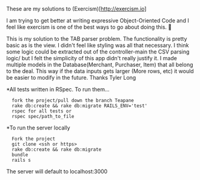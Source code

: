 These are my solutions to (Exercism)[http://exercism.io]

I am trying to get better at writing expressive Object-Oriented Code and I feel like exercism is one of the best ways to go about doing this.  🐳


This is my solution to the TAB parser problem.  The functionality is pretty basic as is the view.  I didn't feel like styling was all that necessary.  I think some logic could be extracted out of the controller-main the CSV parsing logic/ but I felt the simplicity of this app didn't really justify it.  I made multiple models in the Database(Merchant, Purchaser, Item) that all belong to the deal.  This way if the data inputs gets larger (More rows, etc) it would be easier to modify in the future.  Thanks
    Tyler Long

*All tests written in RSpec. To run them...

```
  fork the project/pull down the branch Teapane
  rake db:create && rake db:migrate RAILS_ENV='test'
  rspec for all tests or 
  rspec spec/path_to_file
```

*To run the server locally

```
  Fork the project
  git clone <ssh or https>
  rake db:create && rake db:migrate
  bundle
  rails s
```
  The server will default to localhost:3000
